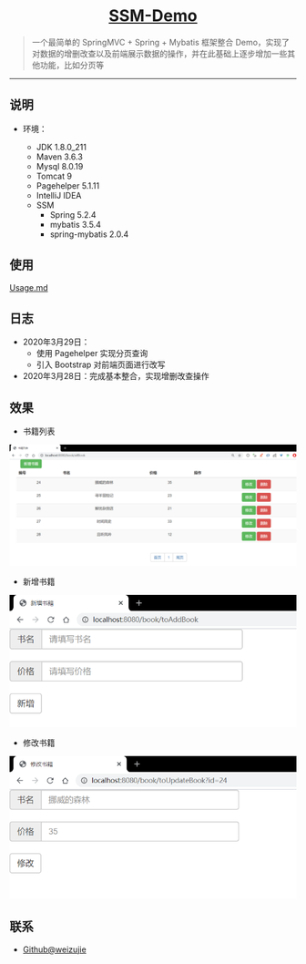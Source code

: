 <h1 align="center"><a href="https://github.com/byojiaoxianz7/SSM-Demo" target="_blank">SSM-Demo</a></h1>

> 一个最简单的 SpringMVC + Spring + Mybatis 框架整合 Demo，实现了对数据的增删改查以及前端展示数据的操作，并在此基础上逐步增加一些其他功能，比如分页等

------------------------------

## 说明

- 环境：

    - JDK        1.8.0_211
    - Maven      3.6.3
    - Mysql      8.0.19
    - Tomcat     9
    - Pagehelper 5.1.11
    - IntelliJ IDEA
    - SSM
        - Spring           5.2.4
        - mybatis          3.5.4
        - spring-mybatis   2.0.4
        
## 使用

[Usage.md](https://github.com/weizujie/ssm-bms/blob/master/Usage.md)



## 日志

- 2020年3月29日：
    - 使用 Pagehelper 实现分页查询
    - 引入 Bootstrap 对前端页面进行改写
- 2020年3月28日：完成基本整合，实现增删改查操作

## 效果

- 书籍列表

![书籍列表](https://raw.githubusercontent.com/Byojiaoxianz7/SSM-Demo/master/images/%E4%B9%A6%E7%B1%8D%E5%88%97%E8%A1%A8%E9%A1%B5%E9%9D%A2.png)

- 新增书籍

![新增书籍](https://raw.githubusercontent.com/Byojiaoxianz7/SSM-Demo/master/images/%E6%96%B0%E5%A2%9E%E4%B9%A6%E7%B1%8D%E9%A1%B5%E9%9D%A2.png)

- 修改书籍

![修改书籍](https://raw.githubusercontent.com/Byojiaoxianz7/SSM-Demo/master/images/%E4%BF%AE%E6%94%B9%E4%B9%A6%E7%B1%8D%E9%A1%B5%E9%9D%A2.png)
        
## 联系

- [Github@weizujie](https://github.com/weizujie)
    
